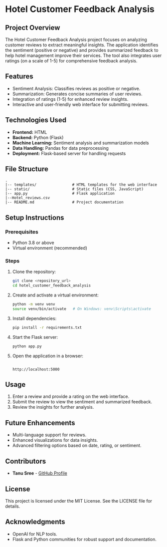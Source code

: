 # Hotel Customer Feedback Analysis

## Project Overview
The Hotel Customer Feedback Analysis project focuses on analyzing customer reviews to extract meaningful insights. The application identifies the sentiment (positive or negative) and provides summarized feedback to help hotel management improve their services. The tool also integrates user ratings (on a scale of 1-5) for comprehensive feedback analysis.

## Features
- Sentiment Analysis: Classifies reviews as positive or negative.
- Summarization: Generates concise summaries of user reviews.
- Integration of ratings (1-5) for enhanced review insights.
- Interactive and user-friendly web interface for submitting reviews.

## Technologies Used
- **Frontend:** HTML
- **Backend:** Python (Flask)
- **Machine Learning:** Sentiment analysis and summarization models
- **Data Handling:** Pandas for data preprocessing
- **Deployment:** Flask-based server for handling requests

## File Structure
```
.
|-- templates/                # HTML templates for the web interface
|-- static/                   # Static files (CSS, JavaScript)
|-- app.py                    # Flask application
|--Hotel_reviews.csv
|-- README.md                 # Project documentation
```

## Setup Instructions
### Prerequisites
- Python 3.8 or above
- Virtual environment (recommended)

### Steps
1. Clone the repository:
   ```bash
   git clone <repository_url>
   cd hotel_customer_feedback_analysis
   ```

2. Create and activate a virtual environment:
   ```bash
   python -m venv venv
   source venv/bin/activate   # On Windows: venv\Scripts\activate
   ```

3. Install dependencies:
   ```bash
   pip install -r requirements.txt
   ```

4. Start the Flask server:
   ```bash
   python app.py
   ```

5. Open the application in a browser:
   ```

   http://localhost:5000
   ```

## Usage
1. Enter a review and provide a rating on the web interface.
2. Submit the review to view the sentiment and summarized feedback.
3. Review the insights for further analysis.

## Future Enhancements
- Multi-language support for reviews.
- Enhanced visualizations for data insights.
- Advanced filtering options based on date, rating, or sentiment.

## Contributors
- **Tanu Sree** - [GitHub Profile](https://github.com/kolliparatanusree)

## License
This project is licensed under the MIT License. See the LICENSE file for details.

## Acknowledgments
- OpenAI for NLP tools.
- Flask and Python communities for robust support and documentation.

